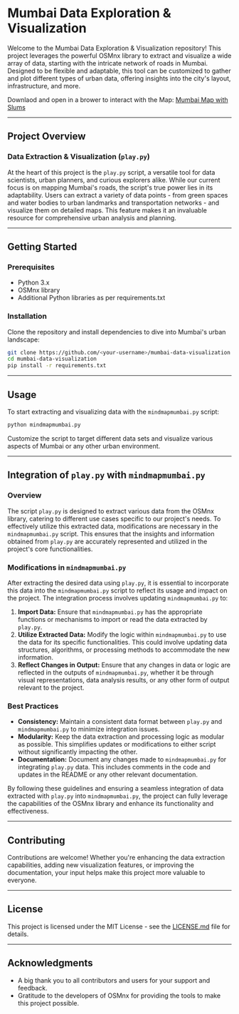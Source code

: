 # Mumbai Data Exploration & Visualization

Welcome to the Mumbai Data Exploration & Visualization repository! This project leverages the powerful OSMnx library to extract and visualize a wide array of data, starting with the intricate network of roads in Mumbai. Designed to be flexible and adaptable, this tool can be customized to gather and plot different types of urban data, offering insights into the city's layout, infrastructure, and more.

Downlaod and open in a brower to interact with the Map: [Mumbai Map with Slums](mumbai_map_with_slums.html)

---

## Project Overview

### Data Extraction & Visualization (`play.py`)
At the heart of this project is the `play.py` script, a versatile tool for data scientists, urban planners, and curious explorers alike. While our current focus is on mapping Mumbai's roads, the script's true power lies in its adaptability. Users can extract a variety of data points - from green spaces and water bodies to urban landmarks and transportation networks - and visualize them on detailed maps. This feature makes it an invaluable resource for comprehensive urban analysis and planning.

---

## Getting Started

### Prerequisites
- Python 3.x
- OSMnx library
- Additional Python libraries as per requirements.txt

### Installation
Clone the repository and install dependencies to dive into Mumbai's urban landscape:

```bash
git clone https://github.com/<your-username>/mumbai-data-visualization.git
cd mumbai-data-visualization
pip install -r requirements.txt
```

---

## Usage

To start extracting and visualizing data with the `mindmapmumbai.py` script:

```bash
python mindmapmumbai.py
```

Customize the script to target different data sets and visualize various aspects of Mumbai or any other urban environment.

---

## Integration of `play.py` with `mindmapmumbai.py`

### Overview
The script `play.py` is designed to extract various data from the OSMnx library, catering to different use cases specific to our project's needs. To effectively utilize this extracted data, modifications are necessary in the `mindmapmumbai.py` script. This ensures that the insights and information obtained from `play.py` are accurately represented and utilized in the project's core functionalities.

### Modifications in `mindmapmumbai.py`
After extracting the desired data using `play.py`, it is essential to incorporate this data into the `mindmapmumbai.py` script to reflect its usage and impact on the project. The integration process involves updating `mindmapmumbai.py` to:

1. **Import Data:** Ensure that `mindmapmumbai.py` has the appropriate functions or mechanisms to import or read the data extracted by `play.py`.
2. **Utilize Extracted Data:** Modify the logic within `mindmapmumbai.py` to use the data for its specific functionalities. This could involve updating data structures, algorithms, or processing methods to accommodate the new information.
3. **Reflect Changes in Output:** Ensure that any changes in data or logic are reflected in the outputs of `mindmapmumbai.py`, whether it be through visual representations, data analysis results, or any other form of output relevant to the project.

### Best Practices
- **Consistency:** Maintain a consistent data format between `play.py` and `mindmapmumbai.py` to minimize integration issues.
- **Modularity:** Keep the data extraction and processing logic as modular as possible. This simplifies updates or modifications to either script without significantly impacting the other.
- **Documentation:** Document any changes made to `mindmapmumbai.py` for integrating `play.py` data. This includes comments in the code and updates in the README or any other relevant documentation.

By following these guidelines and ensuring a seamless integration of data extracted with `play.py` into `mindmapmumbai.py`, the project can fully leverage the capabilities of the OSMnx library and enhance its functionality and effectiveness.

--- 

## Contributing

Contributions are welcome! Whether you're enhancing the data extraction capabilities, adding new visualization features, or improving the documentation, your input helps make this project more valuable to everyone.

---

## License

This project is licensed under the MIT License - see the [LICENSE.md](LICENSE.md) file for details.

---

## Acknowledgments

- A big thank you to all contributors and users for your support and feedback.
- Gratitude to the developers of OSMnx for providing the tools to make this project possible.
